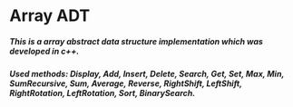 # Array ADT
##### This is a array abstract data structure implementation which was developed in c++.
##### Used methods: _Display, Add, Insert, Delete, Search, Get, Set, Max, Min, SumRecursive, Sum, Average, Reverse, RightShift, LeftShift, RightRotation, LeftRotation, Sort, BinarySearch._
